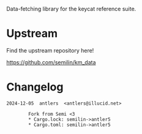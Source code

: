 Data-fetching library for the keycat reference suite.

# Upstream

Find the upstream repository here!

https://github.com/semilin/km_data

# Changelog

```
2024-12-05  antlers  <antlers@illucid.net>

        Fork from Semi <3
        * Cargo.lock: semilin->antler5
        * Cargo.toml: semilin->antler5
```
